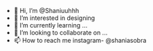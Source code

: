 - 👋 Hi, I’m @Shaniuuhhh
- 👀 I’m interested in designing
- 🌱 I’m currently learning ...
- 💞️ I’m looking to collaborate on ...
- 📫 How to reach me instagram- @shaniasobra

<!---
Shaniuuhhh/Shaniuuhhh is a ✨ special ✨ repository because its `README.md` (this file) appears on your GitHub profile.
You can click the Preview link to take a look at your changes.
--->
